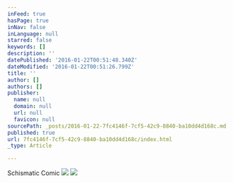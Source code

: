 ```yaml
---
inFeed: true
hasPage: true
inNav: false
inLanguage: null
starred: false
keywords: []
description: ''
datePublished: '2016-01-22T00:51:48.340Z'
dateModified: '2016-01-22T00:51:26.799Z'
title: ''
author: []
authors: []
publisher:
  name: null
  domain: null
  url: null
  favicon: null
sourcePath: _posts/2016-01-22-7fc4146f-7cf5-42c9-8840-ba10dd4d168c.md
published: true
url: 7fc4146f-7cf5-42c9-8840-ba10dd4d168c/index.html
_type: Article

---
```

Schismatic Comic
![](https://the-grid-user-content.s3-us-west-2.amazonaws.com/63860f82-2fca-49e8-8fc5-c6854f0f6c42.jpg)
![](https://the-grid-user-content.s3-us-west-2.amazonaws.com/21c6dfce-724d-4901-9ef9-32886f159fc4.jpg)